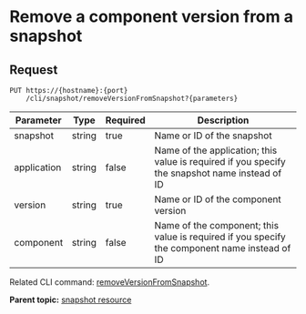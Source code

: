 # Remove a component version from a snapshot

## Request

```
PUT https://{hostname}:{port}
    /cli/snapshot/removeVersionFromSnapshot?{parameters}

```

|Parameter|Type|Required|Description|
|---------|----|--------|-----------|
|snapshot|string|true|Name or ID of the snapshot|
|application|string|false|Name of the application; this value is required if you specify the snapshot name instead of ID|
|version|string|true|Name or ID of the component version|
|component|string|false|Name of the component; this value is required if you specify the component name instead of ID|

Related CLI command: [removeVersionFromSnapshot](udclient_removeversionfromsnapshot.md).

**Parent topic:** [snapshot resource](../../com.ibm.udeploy.api.doc/topics/rest_cli_snapshot.md)

